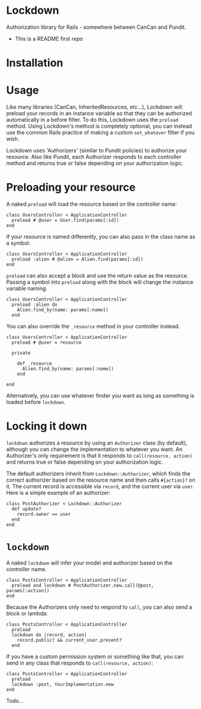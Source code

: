 Lockdown
========

Authorization library for Rails - somewhere between CanCan and Pundit.

* This is a README first repo

Installation
========

Usage
========

Like many libraries (CanCan, InheritedResources, etc...), Lockdown will preload your records in an instance variable so 
that they can be authorized automatically in a before filter. To do this, Lockdown uses the `preload` method. Using 
Lockdown's method is completely optional, you can instead use the common Rails practice of making a custom `set_whatever` 
filter if you wish.

Lockdown uses 'Authorizers' (similar to Pundit policies) to authorize your resource. Also like Pundit, each Authorizer 
responds to each controller method and returns true or false depending on your authorization logic.

Preloading your resource
========

A naked `preload` will load the resource based on the controller name:

```
class UsersController < ApplicationController
  preload # @user = User.find(params[:id])
end
```

If your resource is named differently, you can also pass in the class name as a symbol:

```
class UsersController < ApplicationController
  preload :alien # @alien = Alien.find(params[:id])
end
```

`preload` can also accept a block and use the return value as the resource. Passing a symbol into `preload` along with 
the block will change the instance variable naming.

```
class UsersController < ApplicationController
  preload :alien do
    Alien.find_by(name: params[:name])
  end
```

You can also override the `_resource` method in your controller instead.

```
class UsersController < ApplicationController
  preload # @user = resource
  
  private
  
    def _resource
      Alien.find_by(name: params[:name])
    end
    
end
```

Alternatively, you can use whatever finder you want as long as something is loaded before `lockdown`.

Locking it down
========

`lockdown` authorizes a resource by using an `Authorizer` class (by default), although you can change the 
implementation to whatever you want. An Authorizer's only requirement is that it responds to `call(resource, action)` 
and returns true or false depending on your authorization logic.

The default authorizers inherit from `Lockdown::Authorizer`, which finds the correct authorizer based on the resource 
name and then calls `#{action}?` on it. The current record is accessible via `record`, and the current user via `user`. 
Here is a simple example of an authorizer:

```
class PostAuthorizer < Lockdown::Authorizer
  def update?
    record.owner == user
  end
end
```

`lockdown`
========

A naked `lockdown` will infer your model and authorizer based on the controller name.

```
class PostsController < ApplicationController
  preload and lockdown # PostAuthorizer.new.call(@post, params[:action])
end
```

Because the Authorizers only need to respond to `call`, you can also send a block or lambda:

```
class PostsController < ApplicationController
  preload
  lockdown do |record, action|
    record.public? && current_user.present?
  end
```

If you have a custom permission system or something like that, you can send in any class that responds to 
`call(resource, action)`:

```
class PostsController < ApplicationController
  preload
  lockdown :post, YourImplementation.new
end
```

Todo...


